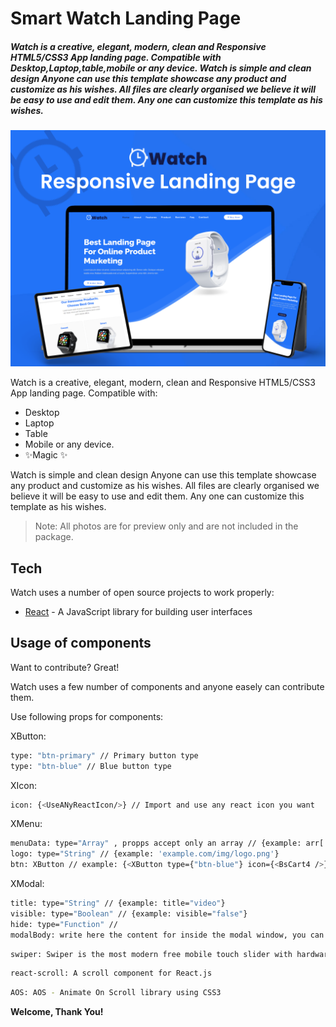 # Smart Watch Landing Page

##### _Watch is a creative, elegant, modern, clean and Responsive HTML5/CSS3 App landing page. Compatible with Desktop,Laptop,table,mobile or any device. Watch is simple and clean design Anyone can use this template showcase any product and customize as his wishes. All files are clearly organised we believe it will be easy to use and edit them. Any one can customize this template as his wishes._

![Preview](https://github.com/thenavik/smart-landing-page/blob/master/src/assets/img/Preview.png)

Watch is a creative, elegant, modern, clean and Responsive HTML5/CSS3 App landing page. Compatible with:

- Desktop
- Laptop
- Table
- Mobile or any device.
- ✨Magic ✨

Watch is simple and clean design Anyone can use this template showcase any product and customize as his wishes. All files are clearly organised we believe it will be easy to use and edit them. Any one can customize this template as his wishes.

> Note: All photos are for
> preview only and are not included in the package.

## Tech

Watch uses a number of open source projects to work properly:

- [React](https://reactjs.org/) - A JavaScript library for building user interfaces

## Usage of components

Want to contribute? Great!

Watch uses a few number of components and anyone easely can contribute them.

Use following props for components:

XButton:

```sh
type: "btn-primary" // Primary button type
type: "btn-blue" // Blue button type
```

XIcon:

```sh
icon: {<UseANyReactIcon/>} // Import and use any react icon you want
```

XMenu:

```sh
menuData: type="Array" , propps accept only an array // {example: arr['home', 'about']}
logo: type="String" // {example: 'example.com/img/logo.png'}
btn: XButton // example: {<XButton type={"btn-blue"} icon={<BsCart4 />} name={"Buy Now"} />}
```

XModal:

```sh
title: type="String" // {example: title="video"}
visible: type="Boolean" // {example: visible="false"}
hide: type="Function" //
modalBody: write here the content for inside the modal window, you can pass the iframe from YouTube
```

```sh
swiper: Swiper is the most modern free mobile touch slider with hardware accelerated transitions and amazing native behavior.
```

```sh
react-scroll: A scroll component for React.js
```

```sh
AOS: AOS - Animate On Scroll library using CSS3
```

**Welcome, Thank You!**
